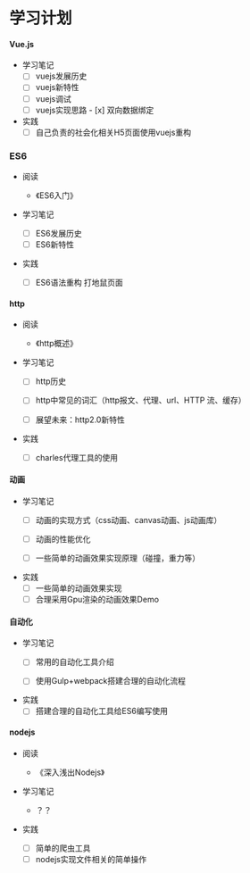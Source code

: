 # 学习计划

#### Vue.js

- 学习笔记
  - [ ] vuejs发展历史
  - [ ] vuejs新特性
  - [ ] vuejs调试
  - [ ] vuejs实现思路
        - [x] 双向数据绑定
- 实践
  - [ ] 自己负责的社会化相关H5页面使用vuejs重构

### ES6

- 阅读
  - 《ES6入门》


- 学习笔记
  - [ ] ES6发展历史
  - [ ] ES6新特性
- 实践
  - [ ] ES6语法重构 打地鼠页面

#### http

- 阅读
  - 《http概述》


- 学习笔记
  - [ ] http历史
  - [ ] http中常见的词汇（http报文、代理、url、HTTP 流、缓存）
  - [ ] 展望未来：http2.0新特性


- 实践
  - [ ] charles代理工具的使用

#### 动画

- 学习笔记
  - [ ] 动画的实现方式（css动画、canvas动画、js动画库）
  - [ ] 动画的性能优化
  - [ ] 一些简单的动画效果实现原理（碰撞，重力等）


- 实践
  - [ ] 一些简单的动画效果实现
  - [ ] 合理采用Gpu渲染的动画效果Demo

#### 自动化

- 学习笔记
  - [ ] 常用的自动化工具介绍
  - [ ] 使用Gulp+webpack搭建合理的自动化流程


- 实践
  - [ ] 搭建合理的自动化工具给ES6编写使用

#### nodejs

- 阅读
  - 《深入浅出Nodejs》


- 学习笔记
  - ？？


- 实践
  - [ ] 简单的爬虫工具
  - [ ] nodejs实现文件相关的简单操作
